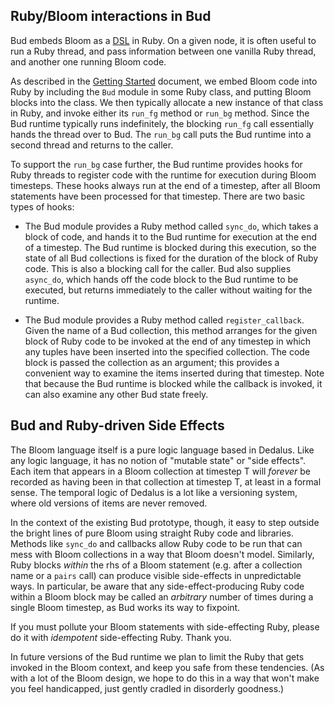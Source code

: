 ## Ruby/Bloom interactions in Bud ##
Bud embeds Bloom as a [DSL](http://en.wikipedia.org/wiki/Domain-specific_language) in Ruby.  On a given node, it is often useful to run a Ruby thread, and pass information between one vanilla Ruby thread, and another one running Bloom code.

As described in the [Getting Started](getstarted.md) document, we embed Bloom code into Ruby by including the `Bud` module in some Ruby class, and putting Bloom blocks into the class.  We then typically allocate a new instance of that class in Ruby, and invoke either its `run_fg` method or `run_bg` method.  Since the Bud runtime typically runs indefinitely, the blocking `run_fg` call essentially hands the thread over to Bud.  The `run_bg` call puts the Bud runtime into a second thread and returns to the caller.

To support the `run_bg` case further, the Bud runtime provides hooks for  Ruby threads to register code with the runtime for execution during Bloom timesteps.  These hooks always run at the end of a timestep, after all Bloom statements have been processed for that timestep.  There are two basic types of hooks:

* The Bud module provides a Ruby method called `sync_do`, which takes a block of code, and hands it to the Bud runtime for execution at the end of a timestep.  The Bud runtime is blocked during this execution, so the state of all Bud collections is fixed for the duration of the block of Ruby code. This is also a blocking call for the caller.  Bud also supplies `async_do`, which hands off the code block to the Bud runtime to be executed, but returns immediately to the caller without waiting for the runtime.

* The Bud module provides a Ruby method called `register_callback`.  Given the name of a Bud collection, this method arranges for the given block of Ruby code to be invoked at the end of any timestep in which any tuples have been inserted into the specified collection. The code block is passed the collection as an argument; this provides a convenient way to examine the items inserted during that timestep. Note that because the Bud runtime is blocked while the callback is invoked, it can also examine any other Bud state freely.

## Bud and Ruby-driven Side Effects ##
The Bloom language itself is a pure logic language based in Dedalus.  Like any logic language, it has no notion of "mutable state" or "side effects".  Each item that appears in a Bloom collection at timestep T will *forever* be recorded as having been in that collection at timestep T, at least in a formal sense. The temporal logic of Dedalus is a lot like a versioning system, where old versions of items are never removed.

In the context of the existing Bud prototype, though, it easy to step outside the bright lines of pure Bloom using straight Ruby code and libraries.  Methods like `sync_do` and callbacks allow Ruby code to be run that can mess with Bloom collections in a way that Bloom doesn't model.  Similarly, Ruby blocks *within* the rhs of a Bloom statement (e.g. after a collection name or a `pairs` call) can produce visible side-effects in unpredictable ways.  In particular, be aware that any side-effect-producing Ruby code within a Bloom block may be called an *arbitrary* number of times during a single Bloom timestep, as Bud works its way to fixpoint.  

If you must pollute your Bloom statements with side-effecting Ruby, please do it with *idempotent* side-effecting Ruby.  Thank you.

In future versions of the Bud runtime we plan to limit the Ruby that gets invoked in the Bloom context, and keep you safe from these tendencies.  (As with a lot of the Bloom design, we hope to do this in a way that won't make you feel handicapped, just gently cradled in disorderly goodness.)